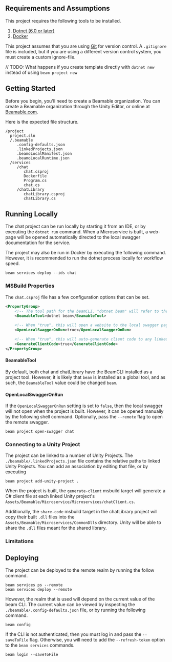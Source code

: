 ## Requirements and Assumptions
This project requires the following tools to be installed.
1. [Dotnet (6.0 or later)](https://dotnet.microsoft.com/en-us/download)
2. [Docker](https://www.docker.com/products/docker-desktop/)

This project assumes that you are using [Git](https://git-scm.com/) for version control. 
A `.gitignore` file is included, but if you are using a different version control system, you 
must create a custom ignore-file.

// TODO: What happens if you create template directly with `dotnet new` instead of using `beam project new`


## Getting Started
Before you begin, you'll need to create a Beamable organization.
You can create a Beamable organization through the Unity Editor, or online at [Beamable.com](https://beta-portal.beamable.com/signup/registration/).

Here is the expected file structure.
```
/project
  project.sln
  /.beamable
     .config-defaults.json
     .linkedProjects.json
     .beamoLocalManifest.json
     .beamoLocalRuntime.json
  /services
     /chat
        chat.csproj
        Dockerfile
        Program.cs
        chat.cs
     /chatLibrary
        chatLibrary.csproj
        chatLibrary.cs
```

## Running Locally
The chat project can be run locally by starting it from an IDE, or by executing the `dotnet run` command.
When a Microservice is built, a web-page will be opened automatically directed to the local swagger documentation for the service.

The project may also be run in Docker by executing the following command. However, it is recommended to 
run the dotnet process locally for workflow speed. 
```shell
beam services deploy --ids chat
```

### MSBuild Properties
The `chat.csproj` file has a few configuration options that can be set.
```xml
<PropertyGroup>
    <!-- The tool path for the beamCLI. "dotnet beam" will refer to the local project tool, and "beam" would install to a globally installed tool -->
    <BeamableTool>dotnet beam</BeamableTool>

    <!-- When "true", this will open a website to the local swagger page for the running service -->
    <OpenLocalSwaggerOnRun>true</OpenLocalSwaggerOnRun>

    <!-- When "true", this will auto-generate client code to any linked unity projects -->
    <GenerateClientCode>true</GenerateClientCode>
</PropertyGroup>
```

#### BeamableTool
By default, both chat and chatLibrary have the BeamCLI installed as a project tool. 
However, it is likely that `beam` is installed as a global tool, and as such, the `BeamableTool` value
could be changed `beam`. 

#### OpenLocalSwaggerOnRun
If the `OpenLocalSwaggerOnRun` setting is set to `false`, then the local swagger will not open when the project is
built. However, it can be opened manually by the following shell command. Optionally, pass the `--remote` flag to open the
remote swagger. 
```shell
beam project open-swagger chat
```

### Connecting to a Unity Project
The project can be linked to a number of Unity Projects. The `./beamable/.linkedProjects.json` file 
contains the relative paths to linked Unity Projects. You can add an association by editing that file, 
or by executing
```shell
beam project add-unity-project .
```

When the project is built, the `generate-client` msbuild target will generate a C# client file
at each linked Unity project's `Assets/Beamable/Microservice/Microservices/chatClient.cs`. 

Additionally, the `share-code` msbuild target in the chatLibrary project will copy their
built `.dll` files into the `Assets/Beamable/Microservices/CommonDlls` directory. Unity will be able
to share the `.dll` files meant for the shared library. 

### Limitations

## Deploying
The project can be deployed to the remote realm by running the follow command. 
```shell
beam services ps --remote
beam services deploy --remote
```

However, the realm that is used will depend on the current value of the beam CLI. The current value
can be viewed by inspecting the `./beamable/.config-defaults.json` file, or by running the following
command.
```shell
beam config
```

If the CLI is not authenticated, then you must log in and pass the `--saveToFile` flag. Otherwise, 
you will need to add the `--refresh-token` option to the `beam services` commands. 
```shell
beam login --saveToFile
```